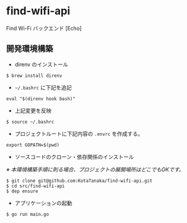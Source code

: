 # find-wifi-api
Find Wi-Fi バックエンド [Echo]

## 開発環境構築

* direnv のインストール

```
$ brew install direnv
```

* `~/.bashrc` に下記を追記

```
eval "$(direnv hook bash)"
```

* 上記変更を反映

```
$ source ~/.bashrc
```

* プロジェクトルートに下記内容の `.envrc` を作成する。

```
export GOPATH=$(pwd)
```

* ソースコードのクローン・依存関係のインストール

*※ 本環境構築手順に則る場合、プロジェクトの展開場所はどこでもOKです。*

```
$ git clone git@github.com:KotaTanaka/find-wifi-api.git
$ cd src/find-wifi-api
$ dep ensure
```

* アプリケーションの起動

```
$ go run main.go
```